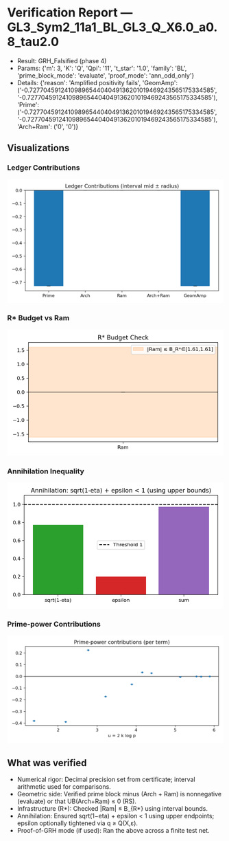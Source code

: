# Verification Report — GL3_Sym2_11a1_BL_GL3_Q_X6.0_a0.8_tau2.0
- Result: GRH_Falsified (phase 4)
- Params: {'m': 3, 'K': 'Q', 'Qpi': '11', 't_star': '1.0', 'family': 'BL', 'prime_block_mode': 'evaluate', 'proof_mode': 'ann_odd_only'}
- Details: {'reason': 'Amplified positivity fails', 'GeomAmp': ('-0.7277045912410989654404049136201019469243565175334585', '-0.7277045912410989654404049136201019469243565175334585'), 'Prime': ('-0.7277045912410989654404049136201019469243565175334585', '-0.7277045912410989654404049136201019469243565175334585'), 'Arch+Ram': ('0', '0')}

## Visualizations
### Ledger Contributions

![Ledger Contributions](images/contributions.png)

### R* Budget vs Ram

![R* Budget vs Ram](images/rstar_vs_ram.png)

### Annihilation Inequality

![Annihilation Inequality](images/annihilation.png)

### Prime-power Contributions

![Prime-power Contributions](images/prime_terms.png)


## What was verified
- Numerical rigor: Decimal precision set from certificate; interval arithmetic used for comparisons.
- Geometric side: Verified prime block minus (Arch + Ram) is nonnegative (evaluate) or that UB(Arch+Ram) ≤ 0 (RS).
- Infrastructure (R*): Checked |Ram| ≤ B_{R*} using interval bounds.
- Annihilation: Ensured sqrt(1−eta) + epsilon < 1 using upper endpoints; epsilon optionally tightened via q ≥ Q(X,ε).
- Proof-of-GRH mode (if used): Ran the above across a finite test net.
